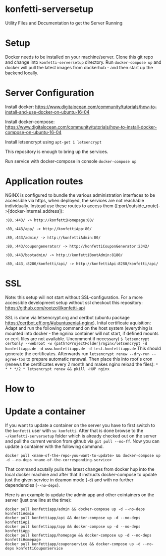 # konfetti-serversetup
Utility Files and Documentation to get the Server Running

# Setup

Docker needs to be installed on your machine/server.
Clone this git repo and change into `konfetti-serversetup` directory.
Run `docker-compose up` and docker will pull the latest images from dockerhub - and then start up the backend locally.


# Server Configuration

Install docker: https://www.digitalocean.com/community/tutorials/how-to-install-and-use-docker-on-ubuntu-16-04

Install docker-compose: https://www.digitalocean.com/community/tutorials/how-to-install-docker-compose-on-ubuntu-16-04

Install letsencrypt using `apt-get i letsencrypt`

This repository is enough to bring up the services.

Run service with docker-compose in console
`docker-compose up`

# Application routes
NGINX is configured to bundle the various administration interfaces to be accessible via https, when deployed, the services are not reachable individually. Instead use these routes to access them ([:port/outside_route]->[docker-internal_address]):

`:80,:443/ -> http://konfettiHomepage:80/`

`:80,:443/app/ -> http://konfettiApp:80/`

`:80,:443/admin/ -> http://konfettiAdmin:80/`

`:80,:443/coupongenerator/ -> http://konfettiCouponGenerator:2342/`

`:80,:443/bootadmin/ -> http://konfettiBootAdmin:8180/`

`:80,:443,:8280/konfetti/api/ -> http://konfettiApi:8280/konfetti/api/`

# SSL
Note: this setup will not start without SSL-configuration. For a more accessible development setup without ssl checkout this repository: https://github.com/rootzoll/konfetti-api

SSL is done via letsencrypt.org and certbot (ubuntu package https://certbot.eff.org/#ubuntuxenial-nginx).
Inital certificate aquisition: Adapt and run the following command on the host system (everything is mounted into docker - the ngninx container will not start, if defined mounts or cert-files are not available. Uncomment if necessary)
`$ letsencrypt certonly --webroot -w {pathToProjectFolder}/nginx/letsencrypt -d konfettiapp.de -d www.konfettiapp.de -d test.konfettiapp.de`
This should generate the certificates.
Afterwards run `letsencrypt renew --dry-run --agree-tos` to prepare automatic renewal.
Then place this into root's cron (renews the certificates every 2 month and makes nginx reload the files):
`* * * */2 * letsencrypt renew && pkill -HUP nginx`


# How to

# Update a container
If you want to update a container on the server you have to first switch to the `konfetti` user
with `su konfetti`. After that is done browse to the `~/konfetti-serversetup` folder which is already
checked out on the server and pull the current version from github via `git pull --no-ff`.
Now you can update a container with the following command.
```shell
docker pull <name-of-the-repo-you-want-to-update> && docker-compose up -d --no-deps <name-of-the-corresponding-service>
```
That command acutally pulls the latest changes from docker hup into the local docker machine
and after that it instructs docker-compose to update just the given service in deamon mode (`-d`) and
with no further dependencies (`--no-deps`).

Here is an example to update the admin app and other cointainers on the server (just one line at the time):
```shell
docker pull konfettiapp/admin && docker-compose up -d --no-deps konfettiAdmin
docker pull konfettiapp/api && docker-compose up -d --no-deps konfettiApi
docker pull konfettiapp/app && docker-compose up -d --no-deps konfettiApp
docker pull konfettiapp/homepage && docker-compose up -d --no-deps konfettiHomepage
docker pull konfettiapp/couponservice && docker-compose up -d --no-deps konfettiCouponService
```
